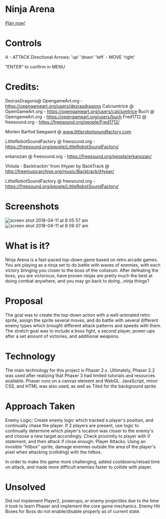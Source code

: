 # Ninja Arena

[Plan now!](https://bradserlis.github.io/project1 "Play now")


# Controls

A - ATTACK
Directional Arrows:
'up'
'down'
'left'  - MOVE
'right' 

"ENTER" to confirm in MENU

# Credits:
DezrasDragons@ OpengameArt.org - https://opengameart.org/users/dezrasdragons
Calciumtrice @ OpenGameArt.org - https://opengameart.org/users/calciumtrice
Buch @ OpengameArt.org - https://opengameart.org/users/buch
Fred1712 @ freesound.org - https://freesound.org/people/Fred1712/

Morten Barfod Søegaard @ www.littlerobotsoundfactory.com 

LittleRobotSoundFactory @ freesound.org - https://freesound.org/people/LittleRobotSoundFactory/

erkanozan @ freesound.org - https://freesound.org/people/erkanozan/

Vhiiula - Backtrackin' from IHyper by BackTrack @ http://freemusicarchive.org/music/Backtrack/iHyper/

LittleRobotSoundFactory @ freesound.org - https://freesound.org/people/LittleRobotSoundFactory/
# Screenshots

![screen shot 2018-04-11 at 8 05 57 am](https://user-images.githubusercontent.com/36775791/38625455-5ce785e6-3d5f-11e8-897d-99672047af8c.png)
![screen shot 2018-04-11 at 8 06 07 am](https://user-images.githubusercontent.com/36775791/38625459-5d27066c-3d5f-11e8-8041-fbfd5d280ffc.png)

# What is it?

Ninja Arena is a fast-paced top-down game based on retro arcade games. You are playing as a ninja set to do battle with waves of enemies, with each victory bringing you closer to the boss of the coliseum. After defeating the boss, you are victorious, have proven ninjas are pretty much the best at doing combat anywhere, and you may go back to doing...ninja things? 

# Proposal

The goal was to create the top-down action with a well-animated retro sprite, assign the sprite several moves, and do battle with several different enemy types which brought different attack patterns and speeds with them. 
The stretch goal was to include a boss fight, a second player, power-ups after a set amount of victories, and additional weapons.

# Technology

The main technology for this project is Phaser 2.x. Ultimately, Phaser 2.2 was used after realizing that Phaser 3 had limited tutorials and resources available. Phaser runs on a canvas element and WebGL. JavaScript, minor CSS, and HTML was also used, as well as Tiled for the background sprite. 

# Approach Taken

Enemy Logic: Create enemy logic which tracked a player's position, and continually chase the player. If 2 players are present, use logic to continually determine which player's location was closer to the enemy's and choose a new target accordingly.
  Check proximity to player with if statement, and then attack if close enough.
 Player Attacks: Using an invisible "hitbox" sprite, damage enemies outside the area of the player's pixel when attacking (colliding) with the hitbox.
 
 In order to make the game more challenging, added cooldowns/reload time on attack, and made more difficult enemies faster to collide with player.
 
# Unsolved

Did not implement Player2, powerups, or enemy projectiles due to the time it took to learn Phaser and implement the core game mechanics. Enemy Hit Boxes for Boss do not enable/disable properly as of current state.


